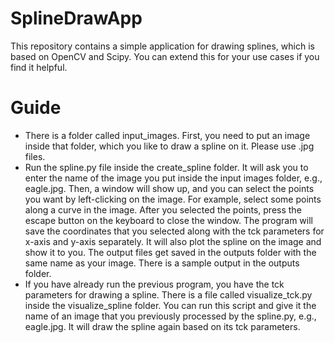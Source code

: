 # SplineDrawApp
This repository contains a simple application for drawing splines, which is based on OpenCV and Scipy. You can extend this for your use cases if you find it helpful.

# Guide
- There is a folder called input_images. First, you need to put an image inside that folder, which you like to draw a spline on it. Please use .jpg files.
- Run the spline.py file inside the create_spline folder. It will ask you to enter the name of the image you put inside the input images folder, e.g., eagle.jpg. Then, a window will show up, and you can select the points you want by left-clicking on the image. For example, select some points along a curve in the image. After you selected the points, press the escape button on the keyboard to close the window. The program will save the coordinates that you selected along with the tck parameters for x-axis and y-axis separately. It will also plot the spline on the image and show it to you. The output files get saved in the outputs folder with the same name as your image. There is a sample output in the outputs folder.
- If you have already run the previous program, you have the tck parameters for drawing a spline. There is a file called visualize_tck.py inside the visualize_spline folder. You can run this script and give it the name of an image that you previously processed by the spline.py, e.g., eagle.jpg. It will draw the spline again based on its tck parameters.


